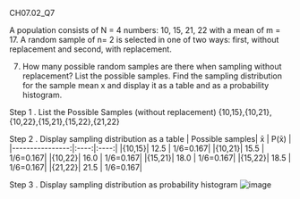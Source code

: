 CH07.02_Q7

A population consists of N = 4 numbers: 10, 15, 21, 22 with a mean of m = 17. 
A random sample of n= 2 is selected in one of two ways: first, without replacement and second, with replacement. 

7. How many possible random samples are there when sampling without replacement? List the possible samples.
Find the sampling distribution for the sample mean x and display it as a table and as a probability histogram.

Step 1 . List the Possible Samples (without replacement) 
{10,15},{10,21},{10,22},{15,21},{15,22},{21,22}

Step 2 . Display sampling distribution as a table
| Possible samples|   x̄ |      P(x̄) | 
|----------------:|:----:|:----:|
|{10,15}| 12.5 | 1/6=0.167|
|{10,21}|  15.5 | 1/6=0.167|
|{10,22}|  16.0 | 1/6=0.167|
|{15,21}|  18.0 | 1/6=0.167|
|{15,22}|  18.5 | 1/6=0.167|
|{21,22}|  21.5 | 1/6=0.167|

Step 3 . Display sampling distribution as probability histogram
![image](https://github.com/user-attachments/assets/2e109e77-4603-453c-a880-2f24abdfefce)
